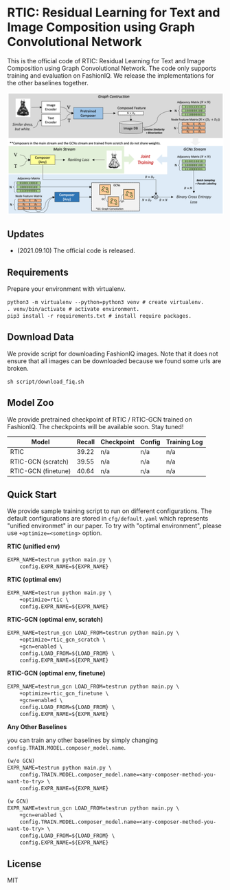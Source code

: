 # RTIC: Residual Learning for Text and Image Composition using Graph Convolutional Network
This is the official code of RTIC: Residual Learning for Text and Image Composition using Graph Convolutional Network. The code only supports training and evaluation on FashionIQ. We release the implementations for the other baselines together.

![banner](img/banner.png)

## Updates
+ (2021.09.10) The official code is released.

## Requirements
Prepare your environment with virtualenv.
~~~
python3 -m virtualenv --python=python3 venv # create virtualenv.
. venv/bin/activate # activate environment.
pip3 install -r requirements.txt # install require packages.
~~~

## Download Data
We provide script for downloading FashionIQ images.
Note that it does not ensure that all images can be downloaded because we found some urls are broken.

~~~
sh script/download_fiq.sh
~~~

## Model Zoo
We provide pretrained checkpoint of RTIC / RTIC-GCN trained on FashionIQ.
The checkpoints will be available soon.
Stay tuned!

Model | Recall | Checkpoint | Config | Training Log
-- | -- | -- | -- | --
RTIC | 39.22 | n/a | n/a | n/a
RTIC-GCN (scratch) | 39.55 | n/a | n/a | n/a
RTIC-GCN (finetune) | 40.64 | n/a | n/a | n/a

## Quick Start
We provide sample training script to run on different configurations.
The default configurations are stored in `cfg/default.yaml` which represents "unified environmet" in our paper.
To try with "optimal environment", please use `+optimize=<someting>` option.

**RTIC (unified env)**

~~~
EXPR_NAME=testrun python main.py \
    config.EXPR_NAME=${EXPR_NAME}
~~~

**RTIC (optimal env)**

~~~
EXPR_NAME=testrun python main.py \
    +optimize=rtic \
    config.EXPR_NAME=${EXPR_NAME}
~~~

**RTIC-GCN (optimal env, scratch)**

~~~
EXPR_NAME=testrun_gcn LOAD_FROM=testrun python main.py \
    +optimize=rtic_gcn_scratch \
    +gcn=enabled \
    config.LOAD_FROM=${LOAD_FROM} \
    config.EXPR_NAME=${EXPR_NAME}
~~~

**RTIC-GCN (optimal env, finetune)**

~~~
EXPR_NAME=testrun_gcn LOAD_FROM=testrun python main.py \
    +optimize=rtic_gcn_finetune \
    +gcn=enabled \
    config.LOAD_FROM=${LOAD_FROM} \
    config.EXPR_NAME=${EXPR_NAME}
~~~

**Any Other Baselines**

you can train any other baselines by simply changing `config.TRAIN.MODEL.composer_model.name`.

~~~
(w/o GCN)
EXPR_NAME=testrun python main.py \
    config.TRAIN.MODEL.composer_model.name=<any-composer-method-you-want-to-try> \
    config.EXPR_NAME=${EXPR_NAME}
~~~

~~~
(w GCN)
EXPR_NAME=testrun_gcn LOAD_FROM=testrun python main.py \
    +gcn=enabled \
    config.TRAIN.MODEL.composer_model.name=<any-composer-method-you-want-to-try> \
    config.LOAD_FROM=${LOAD_FROM} \
    config.EXPR_NAME=${EXPR_NAME}
~~~

## License

MIT
